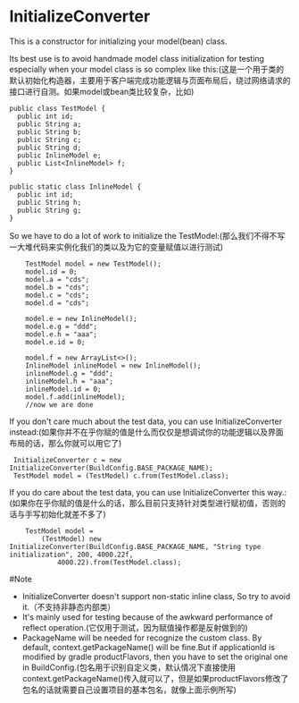 # InitializeConverter
This is a constructor for initializing your model(bean) class. 


Its best use is to avoid handmade model class initialization for testing especially when your model class is so complex like this:(这是一个用于类的默认初始化构造器，主要用于客户端完成功能逻辑与页面布局后，绕过网络请求的接口进行自测。如果model或bean类比较复杂，比如)

```
public class TestModel {
  public int id;
  public String a;
  public String b;
  public String c;
  public String d;
  public InlineModel e;
  public List<InlineModel> f;
}

public static class InlineModel {
  public int id;
  public String h;
  public String g;
}
```

So we have to do a lot of work to initialize the TestModel:(那么我们不得不写一大堆代码来实例化我们的类以及为它的变量赋值以进行测试)

```
    TestModel model = new TestModel();
    model.id = 0;
    model.a = "cds";
    model.b = "cds";
    model.c = "cds";
    model.d = "cds";
    
    model.e = new InlineModel();
    model.e.g = "ddd";
    model.e.h = "aaa";
    model.e.id = 0;
    
    model.f = new ArrayList<>();
    InlineModel inlineModel = new InlineModel();
    inlineModel.g = "ddd";
    inlineModel.h = "aaa";
    inlineModel.id = 0;
    model.f.add(inlineModel);
    //now we are done
```

If you don't care much about the test data, you can use InitializeConverter instead:(如果你并不在乎你赋的值是什么而仅仅是想调试你的功能逻辑以及界面布局的话，那么你就可以用它了)
```
 InitializeConverter c = new InitializeConverter(BuildConfig.BASE_PACKAGE_NAME);
 TestModel model = (TestModel) c.from(TestModel.class);
```

If you do care about the test data, you can use InitializeConverter this way.: (如果你在乎你赋的值是什么的话，那么目前只支持针对类型进行赋初值，否则的话与手写初始化就差不多了)

```
    TestModel model =
        (TestModel) new InitializeConverter(BuildConfig.BASE_PACKAGE_NAME, "String type initialization", 200, 4000.22f,
            4000.22).from(TestModel.class);
```

#Note
* InitializeConverter doesn't support non-static inline class, So try to avoid it.（不支持非静态内部类）
* It's mainly used for testing because of the awkward performance of reflect operation.(它仅用于测试，因为赋值操作都是反射做到的)
* PackageName will be needed for recognize the custom class. By default, context.getPackageName() will be fine.But if applicationId is modified by gradle productFlavors, then you have to set the original one in BuildConfig.(包名用于识别自定义类，默认情况下直接使用context.getPackageName()传入就可以了，但是如果productFlavors修改了包名的话就需要自己设置项目的基本包名，就像上面示例所写)


